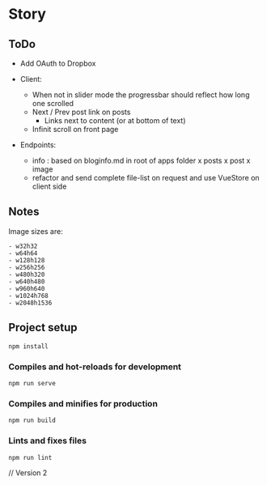 # Story

## ToDo
- Add OAuth to Dropbox

- Client:
  - When not in slider mode the progressbar should reflect how long one scrolled
  - Next / Prev post link on posts
    - Links next to content (or at bottom of text)
  - Infinit scroll on front page

- Endpoints:
  - info : based on bloginfo.md in root of apps folder
  x posts
  x post
  x image
  - refactor and send complete file-list on request and use VueStore on client side

## Notes

Image sizes are:
```
- w32h32
- w64h64
- w128h128
- w256h256
- w480h320
- w640h480
- w960h640
- w1024h768
- w2048h1536
```



## Project setup
```
npm install
```

### Compiles and hot-reloads for development
```
npm run serve
```

### Compiles and minifies for production
```
npm run build
```

### Lints and fixes files
```
npm run lint
```

// Version 2
